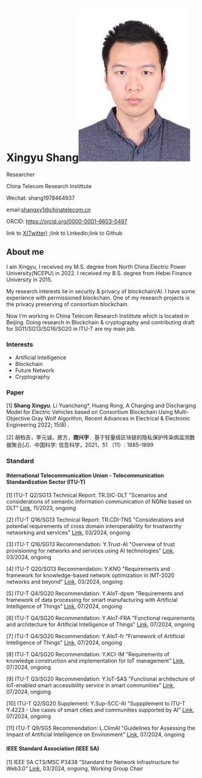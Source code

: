 # Xingyu Shang![picture](https://github.com/cristianoshang/-/blob/master/1.jpg)

Researcher

China Telecom Research Instittute

Wechat: shang1978464937

email:shangxy1@chinatelecom.cn

ORCID: https://orcid.org/0000-0001-6603-0497  

link to [X(Twitter)](https://x.com/shangxingyu1?s=21&t=YAls2cLIwpT--ou8_wYO2w) ;link to Linkedin;link to Github

## About me

I am Xingyu, I received my M.S. degree from North China Electric Power University(NCEPU) in 2022. I received my B.S. degree from Hebei Finance University in 2015. 

My research interests lie in security & privacy of blockchain/AI. I have some experience with permissioned blockchain. One of my research projects is the privacy preserving of consortium blockchain.

Now I'm working in China Telecom Research Instittute which is located in Beijing. Doing research in Blockchain & cryptography and contributing draft for SG11/SG13/SG16/SG20 in ITU-T are my main job.

### Interests

* Artificial Intelligence
* Blockchain
* Future Network
* Cryptography


### Paper

[1] **Shang Xingyu**, Li Yuancheng*, Huang Rong, A Charging and Discharging Model for Electric Vehicles based on Consortium Blockchain Using Multi-Objective Gray Wolf Algorithm, Recent Advances in Electrical & Electronic Engineering 2022; 15(8) . 

[2] 胡柏吉，李元诚，房方，**商兴宇**．基于轻量级区块链的隐私保护传染病监测数据聚合[J]．中国科学: 信息科学，2021，51 （11）: 1885–1899


### Standard

#### Ihternational Telecommunication Union - Telecommunication Standardization Sector (ITU-T)

[1] ITU-T Q2/SG13 Technical Report: TR.SIC-DLT "Scenarios and considerations of semantic information communication of NGNe based on DLT" [Link](https://www.itu.int/ITU-T/workprog/wp_item.aspx?isn=19158), 11/2023, ongoing

[2] ITU-T Q16/SG13 Technical Report: TR.CDI-TNS "Considerations and potential requirements of cross domain interoperability for trustworthy networking and services" [Link](https://www.itu.int/ITU-T/workprog/wp_item.aspx?isn=19388), 03/2024, ongoing

[3] ITU-T Q16/SG13 Recommendation: Y.Trust-AI "Overview of trust provisioning for networks and services using AI technologies" [Link](https://www.itu.int/ITU-T/workprog/wp_item.aspx?isn=19395), 03/2024, ongoing

[4] ITU-T Q20/SG13 Recommendation: Y.KNO "Requirements and framework for knowledge-based network optimization in IMT-2020 networks and beyond" [Link](https://www.itu.int/ITU-T/workprog/wp_item.aspx?isn=19360), 03/2024, ongoing

[5] ITU-T Q4/SG20 Recommendation: Y.AIoT-dpsm "Requirements and framework of data processing for smart manufacturing with Artificial Intelligence of Things" [Link](https://www.itu.int/ITU-T/workprog/wp_item.aspx?isn=19627), 07/2024, ongoing

[6] ITU-T Q4/SG20 Recommendation: Y.AIoT-FRA "Functional requirements and architecture for Artificial Intelligence of Things" [Link](https://www.itu.int/ITU-T/workprog/wp_item.aspx?isn=19625), 07/2024, ongoing

[7] ITU-T Q4/SG20 Recommendation: Y.AIoT-fr "Framework of Artificial Intelligence of Things" [Link](https://www.itu.int/ITU-T/workprog/wp_item.aspx?isn=19624), 07/2024, ongoing

[8] ITU-T Q4/SG20 Recommendation: Y.KCI-IM "Requirements of knowledge construction and implementation for IoT management" [Link](https://www.itu.int/ITU-T/workprog/wp_item.aspx?isn=19631), 07/2024, ongoing

[9] ITU-T Q3/SG20 Recommendation: Y.IoT-SAS "Functional architecture of IoT-enabled smart accessibility service in smart communities" [Link](https://www.itu.int/ITU-T/workprog/wp_item.aspx?isn=19617), 07/2024, ongoing

[10] ITU-T Q2/SG20 Supplement: Y.Sup-SCC-AI "Suppplement to ITU-T Y.4223 - Use cases of smart cities and communities supported by AI" [Link](https://www.itu.int/ITU-T/workprog/wp_item.aspx?isn=19604), 07/2024, ongoing

[11] ITU-T Q9/SG5 Recommendation: L.ClimAI "Guidelines for Assessing the Impact of Artificial Intelligence on Environment" [Link](https://www.itu.int/ITU-T/workprog/wp_item.aspx?isn=19564), 07/2024, ongoing


#### IEEE Standard Association (IEEE SA)

[1] IEEE SA CTS/MSC P3438 "Standard for Network Infrastructure for Web3.0" [Link](https://standards.ieee.org/ieee/3438/11602/), 03/2024, ongoing, Working Group Chair
